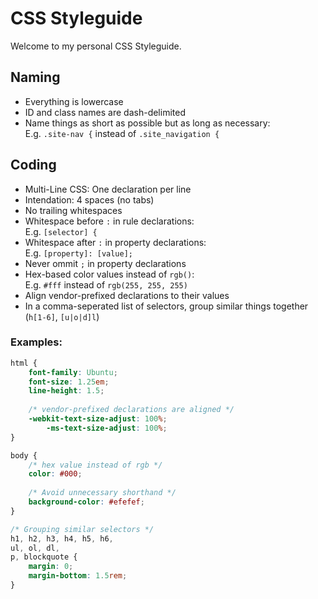# CSS Styleguide

Welcome to my personal CSS Styleguide.

## Naming

* Everything is lowercase
* ID and class names are dash-delimited
* Name things as short as possible but as long as necessary:<br>
  E.g. `.site-nav {` instead of `.site_navigation {`

## Coding

* Multi-Line CSS: One declaration per line
* Intendation: 4 spaces (no tabs)
* No trailing whitespaces
* Whitespace before `:` in rule declarations:<br>
  E.g. `[selector] {`
* Whitespace after `:` in property declarations:<br>
  E.g. `[property]: [value];`
* Never ommit `;` in property declarations
* Hex-based color values instead of `rgb()`:<br>
  E.g. `#fff` instead of `rgb(255, 255, 255)`
* Align vendor-prefixed declarations to their values
* In a comma-seperated list of selectors, group similar things together (`h[1-6]`, `[u|o|d]l`)

### Examples:

```css
html {
    font-family: Ubuntu;
    font-size: 1.25em;
    line-height: 1.5;
    
    /* vendor-prefixed declarations are aligned */
    -webkit-text-size-adjust: 100%;
        -ms-text-size-adjust: 100%;
}

body {
    /* hex value instead of rgb */
    color: #000;
    
    /* Avoid unnecessary shorthand */
    background-color: #efefef;
}

/* Grouping similar selectors */
h1, h2, h3, h4, h5, h6,
ul, ol, dl,
p, blockquote {
    margin: 0;
    margin-bottom: 1.5rem;
}
```
